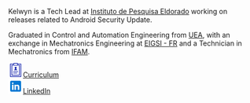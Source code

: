 Kelwyn is a Tech Lead at [Instituto de Pesquisa Eldorado](https://www.eldorado.org.br/) working on releases related to Android Security Update.

Graduated in Control and Automation Engineering from [UEA](https://www2.uea.edu.br/), with an exchange in Mechatronics Engineering at [EIGSI - FR](https://www.eigsi.fr/) and a Technician in Mechatronics from [IFAM](http://www2.ifam.edu.br/campus/cmdi).

<a href="https://kelwynoliveira.github.io/Portfolio/resume/">
  <img alt="Kelwyn Oliveira | Curriculum" width="30px" src="./assets/curriculum.svg"/><span>Curriculum</span>
</a>

<br/>

<a href="https://www.linkedin.com/in/kelwynoliveira/">
  <img alt="Kelwyn Oliveira | LinkedIn" width="30px" src="./assets/linkedin.svg" /><span>LinkedIn</span>
</a>
